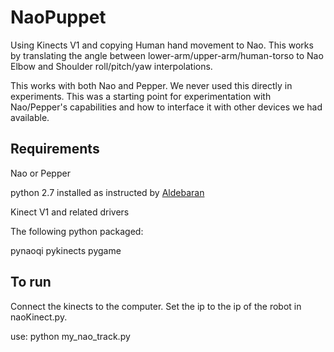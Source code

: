 # NaoPuppet
Using Kinects V1 and copying Human hand movement to Nao. This works by translating the angle between lower-arm/upper-arm/human-torso to Nao Elbow and Shoulder roll/pitch/yaw interpolations. 

This works with both Nao and Pepper. We never used this directly in experiments. This was a starting point for experimentation with Nao/Pepper's capabilities and how to interface it with other devices we had available.

## Requirements
Nao or Pepper

python 2.7 installed as instructed by [Aldebaran](http://doc.aldebaran.com/2-5/dev/python/install_guide.html)

Kinect V1 and related drivers

The following python packaged:

pynaoqi
pykinects
pygame

## To run
Connect the kinects to the computer. Set the ip to the ip of the robot in naoKinect.py.

use: 
python my_nao_track.py


